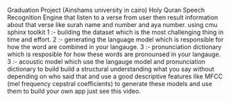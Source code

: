 Graduation Project (Ainshams university in cairo)
Holy Quran Speech Recognition Engine that listen to a verse from user then result information about that verse like surah name and number 
and aya number.
using cmu sphinx toolkit
    1 :- building the dataset which is the most challenging thing in time and effort.
    2 :- generating the language model which is responsible for how the word are combined in your langauge.
    3 :- pronunciation dictionary which is resposible for how these words are pronounsed in your langauge.
    3 :- acoustic model which use the langauge model and pronunciation dictionary to build build a structural understanding what you
         say without depending on who said that and use a good descriptive features like MFCC (mel frequency cepstral coefficients)
to generate these models and use them to build your own app just see this video.
